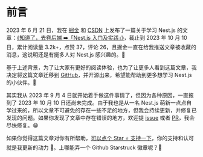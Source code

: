 # 前言

2023 年 6 月 21 日，我在 [掘金](https://juejin.cn/user/2576910988098888/posts) 和 [CSDN](https://blog.csdn.net/Marker__?type=blog) 上发布了一篇关于学习 Nest.js 的文章：[《知道了，去卷后端 ➡️「Nest.js 入门及实践」》](https://juejin.cn/post/7247059220143177783)，截止到 2023 年 10 月 10 日，累计阅读量 3.2k+，点赞 37，评论 26，且掘金一直在给我推送文章被收藏的消息，这说明还是有挺多人对 Nest.js 感兴趣的。👀

基于上述背景，为了让大家有更好的阅读体验，也为了让更多人看到这篇文章，我决定将这篇文章迁移到 [GitHub](https://github.com/yingjieweb/hello-nest-doc)，并开源出来，希望能帮助到更多想学习 Nest.js 的小伙伴。🎉

其实我从 2023 年 9 月 4 日就开始着手做这件事情了，但因为各种原因，一直拖到了 2023 年 10 月 10 日还尚未完成。由于我也是从一名 Nest.js 萌新一点点自学过来的，所以文章不可避免的存在一些不足的地方，但我会持续更新，并修复已发现的问题。如果你发现了文章中存在错误的地方，欢迎提 [issue](https://github.com/yingjieweb/hello-nest-doc/issues) 或者 [PR](https://github.com/yingjieweb/hello-nest-doc/pulls)，我会尽快修复。😁

如果你觉得这篇文章对你有所帮助，[可以点个 Star ⭐️ 支持一下](https://github.com/yingjieweb/hello-nest-doc)，你的支持和认可就是我更新的动力 🤩。上哪能弄一个 Github Starstruck 徽章呢？🤔️
